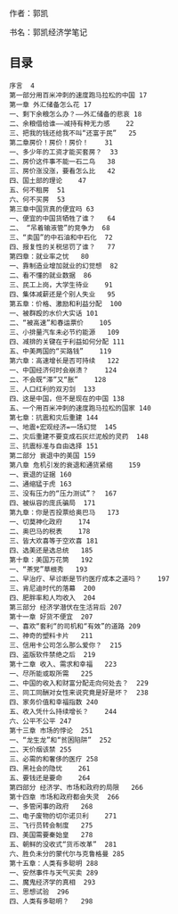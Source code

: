 作者：郭凯

书名：郭凯经济学笔记

## 目录

    序言	4
    第一部分用百米冲刺的速度跑马拉松的中国	17
    第一章 外汇储备怎么花	17
    一、剩下余粮怎么办？——外汇储备的悲哀	18
    二、余粮借给谁——减持有种无力感	22
    三、把我的钱还给我不叫“还富于民”	25
    第二章房价！房价！房价！	31
    一、多少年的工资才能买套房？	33
    二、房价这件事不能一石二鸟	38
    三、房价涨没涨，要看怎么比	42
    四、国土部的理论	47
    五、何不租房	51
    六、何不买房	53
    第三章中国货真的便宜吗	63
    一、便宜的中国货牺牲了谁？	64
    二、 “吊着输液管”的竞争力	68
    三、“卖国”的中石油和中石化	72
    四、报复性的关税惩罚了谁？	77
    第四章：就业率之忧	80
    一、靠制造业增加就业的幻觉想	82
    二、看不懂的就业数据	86
    三、民工上岗，大学生待业	91
    四、集体减薪还是个别人失业	95
    第五章：价格、激励和利益分配	100
    一、被群殴的水价大实话	101
    二、“被高速”和春运票价	105
    三、小排量汽车未必节约能源	109
    四、减排的关键在于利益如何分配	111
    五、中美两国的“买路钱”	119
    第六章：高速增长是否可持续	122
    一、中国经济何时会崩溃？	124
    二、不会既“滞”又“胀”	128
    三、人口红利的双刃剑	133
    四、这是中国，但不是现在的中国	138
    五、一个用百米冲刺的速度跑马拉松的国家	140
    第七章：抗震和灾后重建	144
    一、地震+宏观经济=一场幻觉	145
    二、灾后重建不要变成石灰烂泥般的灵药	148
    三、抗震标准与自由选择	151
    第二部分 衰退中的美国	159
    第八章 危机引发的衰退和通货紧缩	159
    一、衰退的证据	160
    二、通缩猛于虎	163
    三、没有压力的“压力测试”？	167
    四、被纵容的庞氏骗局	171
    第九章：你是否投票给奥巴马	173
    一、切莫神化政府	174
    二、奥巴马的税表	178
    三、皆大欢喜等于空欢喜	181
    四、选美还是选总统	185
    第十章：美国万花筒	192
    一、“茶党”草根秀	193
    二、早治疗、早诊断是节约医疗成本之道吗？	197
    三、肯尼迪时代的落幕	200
    四、肥胖率和人均收入	204
    第三部分 经济学潜伏在生活背后	207
    第十一章 好货不便宜	207
    一、喜欢“套利“的司机和“有效”的道路	209
    二、神奇的塑料卡片	211
    三、信用卡公司怎么那么爱你？	215
    四、盗版软件禁绝之后	219
    第十二章 收入、需求和幸福	223
    一、尽所能或取所需	225
    二、中国的收入和财富分配走向何处去？	229
    三、同工同酬对女性来说究竟是好是坏？	238
    四、家务价值和幸福指数	240
    五、收入凭什么持续增长？	244
    六、公平不公平	247
    第十三章 市场的悖论	251
    一、“龙生龙”和“贫困陷阱”	252
    二、天价烟该禁	255
    三、必需的和奢侈的医疗	258
    四、黑社会的隐忧	261
    五、要钱还是要命	264
    第四部分 经济学、市场和政府的局限	266
    第十四章 市场和政府都会失灵	266
    一、多管闲事的政府	268
    二、电子废物的切尔诺贝利	271
    三、飞行员转会制度	275
    四、美国需要秦始皇	278
    五、朝鲜的没收式“货币改革”	281
    六、胜负未分的蒙代尔与克鲁格曼	285
    第十五章：人类有多聪明	288
    一、安然事件与天气买卖	289
    二、魔鬼经济学的真相	293
    三、思想试验	296
    四、人类有多聪明？	298
    
